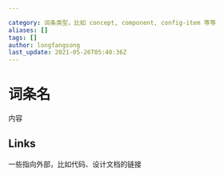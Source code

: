 ```yaml
---

category: 词条类型，比如 concept, component, config-item 等等
aliases: []
tags: []
author: longfangsong
last_update: 2021-05-26T05:40:36Z
---
```


# 词条名

内容

## Links

一些指向外部，比如代码、设计文档的链接
